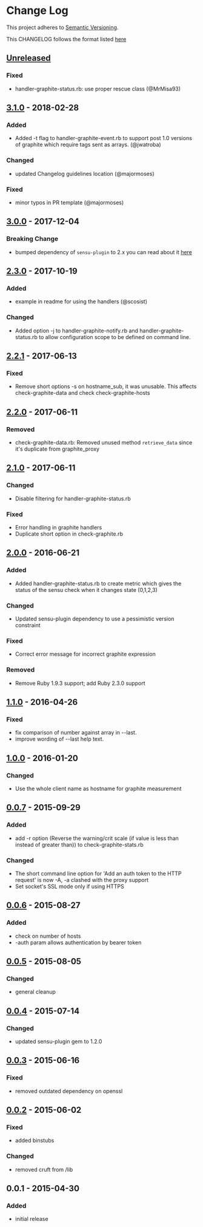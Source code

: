 # Change Log
This project adheres to [Semantic Versioning](http://semver.org/).

This CHANGELOG follows the format listed [here](https://github.com/sensu-plugins/community/blob/master/HOW_WE_CHANGELOG.md)

## [Unreleased]
### Fixed
- handler-graphite-status.rb: use proper rescue class (@MrMisa93)

## [3.1.0] - 2018-02-28
### Added
- Added -t flag to handler-graphite-event.rb to support post 1.0 versions of graphite which require tags sent as arrays. (@jwatroba)

### Changed
- updated Changelog guidelines location (@majormoses)

### Fixed
- minor typos in PR template (@majormoses)

## [3.0.0] - 2017-12-04
### Breaking Change
- bumped dependency of `sensu-plugin` to 2.x you can read about it [here](https://github.com/sensu-plugins/sensu-plugin/blob/master/CHANGELOG.md#v200---2017-03-29)

## [2.3.0] - 2017-10-19
### Added
- example in readme for using the handlers (@scosist)
### Changed
- Added option -j to handler-graphite-notify.rb and handler-graphite-status.rb to allow configuration scope to be defined on command line.

## [2.2.1] - 2017-06-13
### Fixed
- Remove short options -s on hostname_sub, it was unusable. This affects check-graphite-data and check check-graphite-hosts

## [2.2.0] - 2017-06-11
### Removed
- check-graphite-data.rb: Removed unused method `retrieve_data` since it's duplicate from graphite_proxy

## [2.1.0] - 2017-06-11
### Changed
- Disable filtering for handler-graphite-status.rb
### Fixed
- Error handling in graphite handlers
- Duplicate short option in check-graphite.rb

## [2.0.0] - 2016-06-21
### Added
- Added handler-graphite-status.rb to create metric which gives the status of the sensu check when it changes state (0,1,2,3)

### Changed
- Updated sensu-plugin dependency to use a pessimistic version constraint

### Fixed
- Correct error message for incorrect graphite expression

### Removed
- Remove Ruby 1.9.3 support; add Ruby 2.3.0 support

## [1.1.0] - 2016-04-26
### Fixed
- fix comparison of number against array in --last.
- improve wording of --last help text.

## [1.0.0] - 2016-01-20
### Changed
- Use the whole client name as hostname for graphite measurement

## [0.0.7] - 2015-09-29
### Added
- add -r option (Reverse the warning/crit scale (if value is less than instead of greater than)) to check-graphite-stats.rb

### Changed
- The short command line option for 'Add an auth token to the HTTP request' is now -A, -a clashed with the proxy support
- Set socket's SSL mode only if using HTTPS

## [0.0.6] - 2015-08-27
### Added
- check on number of hosts
- -auth param allows authentication by bearer token

## [0.0.5] - 2015-08-05
### Changed
- general cleanup

## [0.0.4] - 2015-07-14
### Changed
- updated sensu-plugin gem to 1.2.0

## [0.0.3] - 2015-06-16
### Fixed
- removed outdated dependency on openssl

## [0.0.2] - 2015-06-02
### Fixed
- added binstubs
### Changed
- removed cruft from /lib

## 0.0.1 - 2015-04-30
### Added
- initial release

[Unreleased]: https://github.com/sensu-plugins/sensu-plugins-graphite/compare/3.1.0...HEAD
[3.1.0]: https://github.com/sensu-plugins/sensu-plugins-graphite/compare/3.0.0...3.1.0
[3.0.0]: https://github.com/sensu-plugins/sensu-plugins-graphite/compare/2.2.1...3.0.0
[2.3.0]: https://github.com/sensu-plugins/sensu-plugins-graphite/compare/2.2.1...2.3.0
[2.2.1]: https://github.com/sensu-plugins/sensu-plugins-graphite/compare/2.2.0...2.2.1
[2.2.0]: https://github.com/sensu-plugins/sensu-plugins-graphite/compare/2.1.0...2.2.0
[2.1.0]: https://github.com/sensu-plugins/sensu-plugins-graphite/compare/2.0.0...2.1.0
[2.0.0]: https://github.com/sensu-plugins/sensu-plugins-graphite/compare/1.1.0...2.0.0
[1.1.0]: https://github.com/sensu-plugins/sensu-plugins-graphite/compare/1.0.0...1.1.0
[1.0.0]: https://github.com/sensu-plugins/sensu-plugins-graphite/compare/0.0.7...1.0.0
[0.0.7]: https://github.com/sensu-plugins/sensu-plugins-graphite/compare/0.0.6...0.0.7
[0.0.6]: https://github.com/sensu-plugins/sensu-plugins-graphite/compare/0.0.5...0.0.6
[0.0.5]: https://github.com/sensu-plugins/sensu-plugins-graphite/compare/0.0.4...0.0.5
[0.0.4]: https://github.com/sensu-plugins/sensu-plugins-graphite/compare/0.0.3...0.0.4
[0.0.3]: https://github.com/sensu-plugins/sensu-plugins-graphite/compare/0.0.2...0.0.3
[0.0.2]: https://github.com/sensu-plugins/sensu-plugins-graphite/compare/0.0.1...0.0.2
